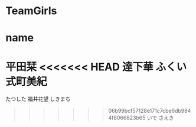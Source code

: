 # TeamGirls

# name
平田栞
<<<<<<< HEAD
達下華
ふくい
式町美紀
=======
たつした
福井花望
しきまち
>>>>>>> 06b99bcf57128e171c7cbe6db9844f8066823b65
いで
さえき
